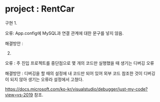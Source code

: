 # project : RentCar

구현
1.

오류: App.config에 MySQL과 연결 관계에 대한 문구를 넣지 않음.

해결방안 : <connectionStrings>
    <add name="RentCarEntities" connectionString="metadata=res://*/RentCar.csdl|res://*/RentCar.ssdl|res://*/RentCar.msl;provider=System.Data.SqlClient;provider connection string=&quot;data source=kimpro;initial catalog=_RentCar;user id=sa;password=3512;MultipleActiveResultSets=True;App=EntityFramework&quot;" providerName="System.Data.EntityClient" />
  </connectionStrings>
  
  
  
  
  2.
 
 오류 : 주 진입 프로젝트를 중단점으로 몇 개의 코드만 실행했을 때 생기는 디버깅 오류
 
 해결방안 : 디버깅을 할 때의 설정에 내 코드만 되어 있어 외부 코드 참조한 것이 디버깅이 되지 않아 생기는 오류라 설정에서 고쳤다.
 
 https://docs.microsoft.com/ko-kr/visualstudio/debugger/just-my-code?view=vs-2019 참조.
